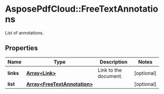 # AsposePdfCloud::FreeTextAnnotations
List of annotations.

## Properties
Name | Type | Description | Notes
------------ | ------------- | ------------- | -------------
**links** | [**Array&lt;Link&gt;**](Link.md) | Link to the document. | [optional] 
**list** | [**Array&lt;FreeTextAnnotation&gt;**](FreeTextAnnotation.md) |  | [optional] 


